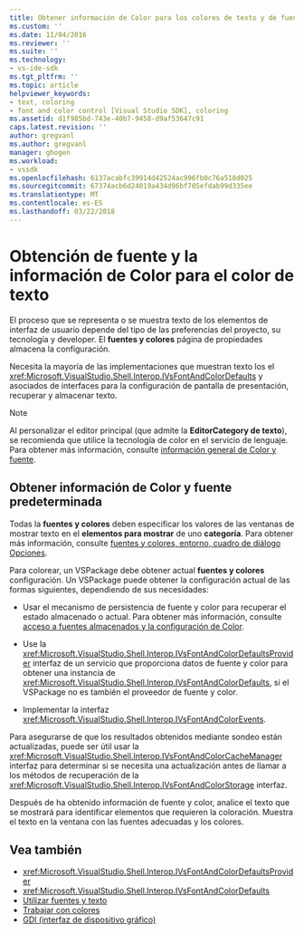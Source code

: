 ```yaml
---
title: Obtener información de Color para los colores de texto y de fuente | Documentos de Microsoft
ms.custom: ''
ms.date: 11/04/2016
ms.reviewer: ''
ms.suite: ''
ms.technology:
- vs-ide-sdk
ms.tgt_pltfrm: ''
ms.topic: article
helpviewer_keywords:
- text, coloring
- font and color control [Visual Studio SDK], coloring
ms.assetid: d1f985bd-743e-40b7-9458-d9af53647c91
caps.latest.revision: ''
author: gregvanl
ms.author: gregvanl
manager: ghogen
ms.workload:
- vssdk
ms.openlocfilehash: 6137acabfc39914d42524ac996fb0c76a518d025
ms.sourcegitcommit: 67374acb6d24019a434d96bf705efdab99d335ee
ms.translationtype: MT
ms.contentlocale: es-ES
ms.lasthandoff: 03/22/2018
---
```

# <a name="getting-font-and-color-information-for-text-colorization"></a>Obtención de fuente y la información de Color para el color de texto
El proceso que se representa o se muestra texto de los elementos de interfaz de usuario depende del tipo de las preferencias del proyecto, su tecnología y developer. El **fuentes y colores** página de propiedades almacena la configuración.

 Necesita la mayoría de las implementaciones que muestran texto los el <xref:Microsoft.VisualStudio.Shell.Interop.IVsFontAndColorDefaults> y asociados de interfaces para la configuración de pantalla de presentación, recuperar y almacenar texto.

> [!NOTE]
>  Al personalizar el editor principal (que admite la **EditorCategory de texto**), se recomienda que utilice la tecnología de color en el servicio de lenguaje. Para obtener más información, consulte [información general de Color y fuente](../extensibility/font-and-color-overview.md).

## <a name="getting-default-font-and-color-information"></a>Obtener información de Color y fuente predeterminada
 Todas la **fuentes y colores** deben especificar los valores de las ventanas de mostrar texto en el **elementos para mostrar** de uno **categoría**. Para obtener más información, consulte [fuentes y colores, entorno, cuadro de diálogo Opciones](../ide/reference/fonts-and-colors-environment-options-dialog-box.md).

Para colorear, un VSPackage debe obtener actual **fuentes y colores** configuración. Un VSPackage puede obtener la configuración actual de las formas siguientes, dependiendo de sus necesidades:

-   Usar el mecanismo de persistencia de fuente y color para recuperar el estado almacenado o actual. Para obtener más información, consulte [acceso a fuentes almacenados y la configuración de Color](../extensibility/accessing-stored-font-and-color-settings.md).

-   Use la <xref:Microsoft.VisualStudio.Shell.Interop.IVsFontAndColorDefaultsProvider> interfaz de un servicio que proporciona datos de fuente y color para obtener una instancia de <xref:Microsoft.VisualStudio.Shell.Interop.IVsFontAndColorDefaults>, si el VSPackage no es también el proveedor de fuente y color.

-   Implementar la interfaz <xref:Microsoft.VisualStudio.Shell.Interop.IVsFontAndColorEvents>.

Para asegurarse de que los resultados obtenidos mediante sondeo están actualizadas, puede ser útil usar la <xref:Microsoft.VisualStudio.Shell.Interop.IVsFontAndColorCacheManager> interfaz para determinar si se necesita una actualización antes de llamar a los métodos de recuperación de la <xref:Microsoft.VisualStudio.Shell.Interop.IVsFontAndColorStorage> interfaz.

Después de ha obtenido información de fuente y color, analice el texto que se mostrará para identificar elementos que requieren la coloración. Muestra el texto en la ventana con las fuentes adecuadas y los colores.

## <a name="see-also"></a>Vea también

- <xref:Microsoft.VisualStudio.Shell.Interop.IVsFontAndColorDefaultsProvider>
- <xref:Microsoft.VisualStudio.Shell.Interop.IVsFontAndColorDefaults>
- [Utilizar fuentes y texto](/dotnet/framework/winforms/advanced/using-fonts-and-text)
- [Trabajar con colores](/cpp/windows/working-with-color-image-editor-for-icons)
- [GDI (interfaz de dispositivo gráfico)](http://msdn.microsoft.com/en-us/7e1d4540-bb2e-4257-8eee-eee376acba83)